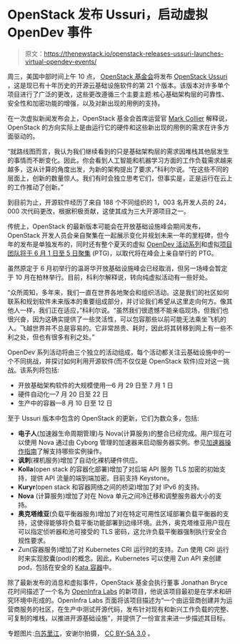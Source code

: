 # OpenStack 发布 Ussuri，启动虚拟 OpenDev 事件

> 原文：<https://thenewstack.io/openstack-releases-ussuri-launches-virtual-opendev-events/>

周三，美国中部时间上午 10 点， [OpenStack 基金会](https://www.openstack.org/foundation/)将发布 [OpenStack Ussuri](https://www.openstack.org/software/ussuri/) ，这是现已有十年历史的开源云基础设施软件的第 21 个版本。该版本对许多单个项目进行了广泛的更改，这些更改遵循三个主要主题:核心基础架构层的可靠性、安全性和加密功能的增强，以及对新出现的用例的支持。

在一次虚拟新闻发布会上，OpenStack 基金会首席运营官 [Mark Collier](https://www.linkedin.com/in/markcollier) 解释说，OpenStack 的方向实际上是由运行它的硬件和这些新出现的用例的需求在许多方面驱动的。

“就路线图而言，我认为我们继续看到的只是基础架构层的需求因堆栈其他层发生的事情而不断变化。因此，你会看到人工智能和机器学习方面的工作负载需求越来越多，这从计算的角度出发，为新的架构提出了要求，”科利尔说。“在这些不同的层面上，创新的数量惊人。我们有时会独立思考它们，但事实是，正是运行在云上的工作推动了创新。”

到目前为止，开源软件经历了来自 188 个不同组织的 1，003 名开发人员的 24，000 次代码更改，根据积极贡献，这使其成为三大开源项目之一。

传统上，OpenStack 的最新版本可能会在开放基础设施峰会期间发布，OpenStack 开发人员会亲自聚集在一起展示变化并规划未来一年的里程碑，但今年的发布是单独发布的，同时还有整个夏天的虚拟 [OpenDev 活动系列](http://openstack.org/events/opendev-2020/)和虚拟[项目团队将于 6 月 1 日至 5 日聚集](http://openstack.org/ptg) (PTG)，以取代将在峰会上亲自举行的 PTG。

虽然原定于 6 月初举行的温哥华开放基础设施峰会已经取消，但另一场峰会暂定于 10 月在柏林举行。目前，科利尔解释说，转向纯虚拟活动有一些好处。

“众所周知，多年来，我们一直在世界各地聚会和组织活动。这是我们的社区如何联系和规划软件未来版本的重要组成部分，并讨论我们希望从这里走向何方。像其他人一样，我们正在适应，”科利尔说。“虽然我们很遗憾不能亲临现场，但我们也很兴奋，因为这确实提供了一些灵活性，可以包容那些以前可能无法乘坐飞机的人。飞越世界并不总是容易的。它非常昂贵、耗时，因此将其转移到网上有一些不利之处，但也有很多有利之处。”

OpenDev 系列活动将由三个独立的活动组成，每个活动都关注云基础设施中的一个不同挑战，并探讨如何利用开源软件(而不仅仅是 OpenStack 软件)应对这一挑战。该系列将包括:

*   开放基础架构软件的大规模使用—6 月 29 日至 7 月 1 日
*   硬件自动化—7 月 20 日至 22 日
*   生产中的容器—8 月 10 日至 12 日

至于 Ussuri 版本中包含的 OpenStack 的更新，它们为数众多，包括:

*   **电子人**(加速器生命周期管理)与 Nova(计算服务)的整合已经完成。用户现在可以使用 Nova 通过由 Cyborg 管理的加速器来启动服务器实例。参见[加速器操作指南](https://docs.openstack.org/api-guide/compute/accelerator-support.html)了解支持哪些实例操作。
*   **讽刺**(裸机服务)增加了自动化裸机硬件供应。
*   **Kolla**(open stack 的容器化部署)增加了对后端 API 服务 TLS 加密的初始支持，提供 API 流量的端到端加密。目前支持 Keystone。
*   **Kuryr**(open stack 和容器网络之间的桥梁)增加了对 IPv6 的支持。
*   **Nova** (计算服务)增加了对在 Nova 单元之间冷迁移和调整服务器大小的支持。
*   **奥克塔维亚**(负载平衡器服务)增加了对在特定可用性区域部署负载平衡器的支持，这使得能够将负载平衡功能部署到边缘环境。此外，奥克塔维亚用户现在可以指定侦听器和池可接受的 TLS 密码，这允许负载平衡器强制执行安全合规性要求。
*   Zun(容器服务)增加了对 Kubernetes CRI 运行时的支持。Zun 使用 CRI 运行时来实现胶囊(pod)的概念。因此，Kubernetes 可以使用 Zun API 来创建 pod，包括在安全的 [Kata 容器](https://katacontainers.io/)中。

除了最新发布的消息和虚拟事件，OpenStack 基金会执行董事 Jonathan Bryce 花时间描述了一个名为 [OpenInfra Labs](https://openinfralabs.org/) 的新项目，他说该项目最初是在学术和研究环境中形成的。OpenInfra Labs 页面将该项目描述为“一个由运营商创建并为运营商服务的社区，在生产中测试开源代码，发布针对现有和新兴工作负载的完整、可复制的堆栈，以推进开源基础设施”，并提供了一份宣言来进一步描述其目标。

专题图片:[乌苏里江](https://en.wikipedia.org/wiki/Ussuri_River)，安谢尔拍摄， [CC BY-SA 3.0](https://commons.wikimedia.org/w/index.php?curid=16031482) 。

<svg xmlns:xlink="http://www.w3.org/1999/xlink" viewBox="0 0 68 31" version="1.1"><title>Group</title> <desc>Created with Sketch.</desc></svg>